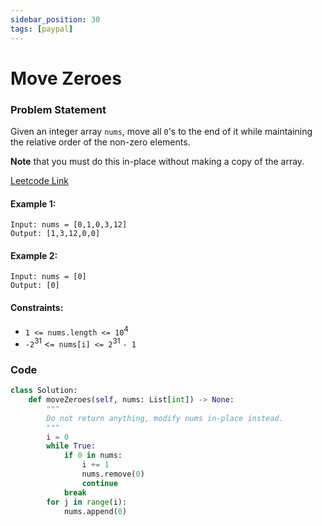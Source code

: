 ```yaml
---
sidebar_position: 30
tags: [paypal]
---
```


# Move Zeroes

### Problem Statement

Given an integer array `nums`, move all `0`'s to the end of it while maintaining the relative order of the non-zero elements.

**Note** that you must do this in-place without making a copy of the array.

[Leetcode Link](https://leetcode.com/problems/move-zeroes/)

#### Example 1:

```
Input: nums = [0,1,0,3,12]
Output: [1,3,12,0,0]
```

#### Example 2:

```
Input: nums = [0]
Output: [0]
```

#### Constraints:

- `1 <= nums.length <= 10`<sup>4</sup>
- `-2`<sup>31</sup> <`= nums[i] <= 2`<sup>31</sup> `- 1`

### Code

```python title="Python"
class Solution:
    def moveZeroes(self, nums: List[int]) -> None:
        """
        Do not return anything, modify nums in-place instead.
        """
        i = 0
        while True:
            if 0 in nums:
                i += 1
                nums.remove(0)
                continue
            break
        for j in range(i):
            nums.append(0)

```
